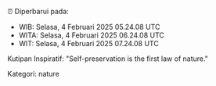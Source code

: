 ⏰ Diperbarui pada:
- WIB: Selasa, 4 Februari 2025 05.24.08 UTC
- WITA: Selasa, 4 Februari 2025 06.24.08 UTC
- WIT: Selasa, 4 Februari 2025 07.24.08 UTC

Kutipan Inspiratif:
"Self-preservation is the first law of nature."


Kategori: nature

